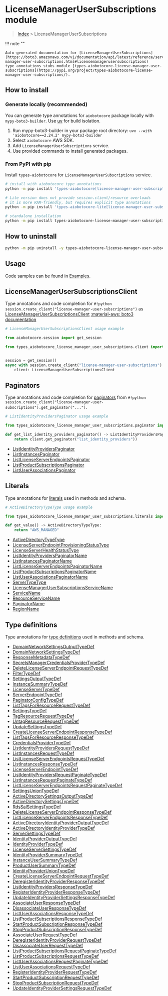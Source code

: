 # LicenseManagerUserSubscriptions module

> [Index](../README.md) > LicenseManagerUserSubscriptions


!!! note ""

    Auto-generated documentation for [LicenseManagerUserSubscriptions](https://boto3.amazonaws.com/v1/documentation/api/latest/reference/services/license-manager-user-subscriptions.html#licensemanagerusersubscriptions)
    type annotations stubs module [types-aiobotocore-license-manager-user-subscriptions](https://pypi.org/project/types-aiobotocore-license-manager-user-subscriptions/).

## How to install

### Generate locally (recommended)

You can generate type annotations for `aiobotocore` package locally with `mypy-boto3-builder`.
Use [uv](https://docs.astral.sh/uv/getting-started/installation/) for build isolation.

1. Run mypy-boto3-builder in your package root directory: `uvx --with 'aiobotocore==2.24.2' mypy-boto3-builder`
1. Select `aiobotocore` AWS SDK.
1. Add `LicenseManagerUserSubscriptions` service.
1. Use provided commands to install generated packages.



### From PyPI with pip

Install `types-aiobotocore` for `LicenseManagerUserSubscriptions` service.

```bash
# install with aiobotocore type annotations
python -m pip install 'types-aiobotocore[license-manager-user-subscriptions]'

# Lite version does not provide session.client/resource overloads
# it is more RAM-friendly, but requires explicit type annotations
python -m pip install 'types-aiobotocore-lite[license-manager-user-subscriptions]'

# standalone installation
python -m pip install types-aiobotocore-license-manager-user-subscriptions
```



## How to uninstall

```bash
python -m pip uninstall -y types-aiobotocore-license-manager-user-subscriptions
```

## Usage

Code samples can be found in [Examples](./usage.md).

## LicenseManagerUserSubscriptionsClient

Type annotations and code completion for  `#!python session.create_client("license-manager-user-subscriptions")` as [LicenseManagerUserSubscriptionsClient](./client.md)
[:material-aws: boto3 documentation](https://boto3.amazonaws.com/v1/documentation/api/latest/reference/services/license-manager-user-subscriptions.html#LicenseManagerUserSubscriptions.Client)

```python
# LicenseManagerUserSubscriptionsClient usage example

from aiobotocore.session import get_session

from types_aiobotocore_license_manager_user_subscriptions.client import LicenseManagerUserSubscriptionsClient


session = get_session()
async with session.create_client("license-manager-user-subscriptions") as client:
    client: LicenseManagerUserSubscriptionsClient
```


## Paginators

Type annotations and code completion for
[paginators](./paginators.md)
from `#!python session.create_client("license-manager-user-subscriptions").get_paginator("...")`.

```python
# ListIdentityProvidersPaginator usage example

from types_aiobotocore_license_manager_user_subscriptions.paginator import ListIdentityProvidersPaginator

def get_list_identity_providers_paginator() -> ListIdentityProvidersPaginator:
    return client.get_paginator("list_identity_providers"))
```

- [ListIdentityProvidersPaginator](./paginators.md#listidentityproviderspaginator)
- [ListInstancesPaginator](./paginators.md#listinstancespaginator)
- [ListLicenseServerEndpointsPaginator](./paginators.md#listlicenseserverendpointspaginator)
- [ListProductSubscriptionsPaginator](./paginators.md#listproductsubscriptionspaginator)
- [ListUserAssociationsPaginator](./paginators.md#listuserassociationspaginator)








## Literals

Type annotations for [literals](./literals.md) used in methods and schema.

```python
# ActiveDirectoryTypeType usage example

from types_aiobotocore_license_manager_user_subscriptions.literals import ActiveDirectoryTypeType

def get_value() -> ActiveDirectoryTypeType:
    return "AWS_MANAGED"
```

- [ActiveDirectoryTypeType](./literals.md#activedirectorytypetype)
- [LicenseServerEndpointProvisioningStatusType](./literals.md#licenseserverendpointprovisioningstatustype)
- [LicenseServerHealthStatusType](./literals.md#licenseserverhealthstatustype)
- [ListIdentityProvidersPaginatorName](./literals.md#listidentityproviderspaginatorname)
- [ListInstancesPaginatorName](./literals.md#listinstancespaginatorname)
- [ListLicenseServerEndpointsPaginatorName](./literals.md#listlicenseserverendpointspaginatorname)
- [ListProductSubscriptionsPaginatorName](./literals.md#listproductsubscriptionspaginatorname)
- [ListUserAssociationsPaginatorName](./literals.md#listuserassociationspaginatorname)
- [ServerTypeType](./literals.md#servertypetype)
- [LicenseManagerUserSubscriptionsServiceName](./literals.md#licensemanagerusersubscriptionsservicename)
- [ServiceName](./literals.md#servicename)
- [ResourceServiceName](./literals.md#resourceservicename)
- [PaginatorName](./literals.md#paginatorname)
- [RegionName](./literals.md#regionname)




## Type definitions

Type annotations for [type definitions](./type_defs.md) used in methods and schema.

- [DomainNetworkSettingsOutputTypeDef](./type_defs.md#domainnetworksettingsoutputtypedef)
- [DomainNetworkSettingsTypeDef](./type_defs.md#domainnetworksettingstypedef)
- [ResponseMetadataTypeDef](./type_defs.md#responsemetadatatypedef)
- [SecretsManagerCredentialsProviderTypeDef](./type_defs.md#secretsmanagercredentialsprovidertypedef)
- [DeleteLicenseServerEndpointRequestTypeDef](./type_defs.md#deletelicenseserverendpointrequesttypedef)
- [FilterTypeDef](./type_defs.md#filtertypedef)
- [SettingsOutputTypeDef](./type_defs.md#settingsoutputtypedef)
- [InstanceSummaryTypeDef](./type_defs.md#instancesummarytypedef)
- [LicenseServerTypeDef](./type_defs.md#licenseservertypedef)
- [ServerEndpointTypeDef](./type_defs.md#serverendpointtypedef)
- [PaginatorConfigTypeDef](./type_defs.md#paginatorconfigtypedef)
- [ListTagsForResourceRequestTypeDef](./type_defs.md#listtagsforresourcerequesttypedef)
- [SettingsTypeDef](./type_defs.md#settingstypedef)
- [TagResourceRequestTypeDef](./type_defs.md#tagresourcerequesttypedef)
- [UntagResourceRequestTypeDef](./type_defs.md#untagresourcerequesttypedef)
- [UpdateSettingsTypeDef](./type_defs.md#updatesettingstypedef)
- [CreateLicenseServerEndpointResponseTypeDef](./type_defs.md#createlicenseserverendpointresponsetypedef)
- [ListTagsForResourceResponseTypeDef](./type_defs.md#listtagsforresourceresponsetypedef)
- [CredentialsProviderTypeDef](./type_defs.md#credentialsprovidertypedef)
- [ListIdentityProvidersRequestTypeDef](./type_defs.md#listidentityprovidersrequesttypedef)
- [ListInstancesRequestTypeDef](./type_defs.md#listinstancesrequesttypedef)
- [ListLicenseServerEndpointsRequestTypeDef](./type_defs.md#listlicenseserverendpointsrequesttypedef)
- [ListInstancesResponseTypeDef](./type_defs.md#listinstancesresponsetypedef)
- [LicenseServerEndpointTypeDef](./type_defs.md#licenseserverendpointtypedef)
- [ListIdentityProvidersRequestPaginateTypeDef](./type_defs.md#listidentityprovidersrequestpaginatetypedef)
- [ListInstancesRequestPaginateTypeDef](./type_defs.md#listinstancesrequestpaginatetypedef)
- [ListLicenseServerEndpointsRequestPaginateTypeDef](./type_defs.md#listlicenseserverendpointsrequestpaginatetypedef)
- [SettingsUnionTypeDef](./type_defs.md#settingsuniontypedef)
- [ActiveDirectorySettingsOutputTypeDef](./type_defs.md#activedirectorysettingsoutputtypedef)
- [ActiveDirectorySettingsTypeDef](./type_defs.md#activedirectorysettingstypedef)
- [RdsSalSettingsTypeDef](./type_defs.md#rdssalsettingstypedef)
- [DeleteLicenseServerEndpointResponseTypeDef](./type_defs.md#deletelicenseserverendpointresponsetypedef)
- [ListLicenseServerEndpointsResponseTypeDef](./type_defs.md#listlicenseserverendpointsresponsetypedef)
- [ActiveDirectoryIdentityProviderOutputTypeDef](./type_defs.md#activedirectoryidentityprovideroutputtypedef)
- [ActiveDirectoryIdentityProviderTypeDef](./type_defs.md#activedirectoryidentityprovidertypedef)
- [ServerSettingsTypeDef](./type_defs.md#serversettingstypedef)
- [IdentityProviderOutputTypeDef](./type_defs.md#identityprovideroutputtypedef)
- [IdentityProviderTypeDef](./type_defs.md#identityprovidertypedef)
- [LicenseServerSettingsTypeDef](./type_defs.md#licenseserversettingstypedef)
- [IdentityProviderSummaryTypeDef](./type_defs.md#identityprovidersummarytypedef)
- [InstanceUserSummaryTypeDef](./type_defs.md#instanceusersummarytypedef)
- [ProductUserSummaryTypeDef](./type_defs.md#productusersummarytypedef)
- [IdentityProviderUnionTypeDef](./type_defs.md#identityprovideruniontypedef)
- [CreateLicenseServerEndpointRequestTypeDef](./type_defs.md#createlicenseserverendpointrequesttypedef)
- [DeregisterIdentityProviderResponseTypeDef](./type_defs.md#deregisteridentityproviderresponsetypedef)
- [ListIdentityProvidersResponseTypeDef](./type_defs.md#listidentityprovidersresponsetypedef)
- [RegisterIdentityProviderResponseTypeDef](./type_defs.md#registeridentityproviderresponsetypedef)
- [UpdateIdentityProviderSettingsResponseTypeDef](./type_defs.md#updateidentityprovidersettingsresponsetypedef)
- [AssociateUserResponseTypeDef](./type_defs.md#associateuserresponsetypedef)
- [DisassociateUserResponseTypeDef](./type_defs.md#disassociateuserresponsetypedef)
- [ListUserAssociationsResponseTypeDef](./type_defs.md#listuserassociationsresponsetypedef)
- [ListProductSubscriptionsResponseTypeDef](./type_defs.md#listproductsubscriptionsresponsetypedef)
- [StartProductSubscriptionResponseTypeDef](./type_defs.md#startproductsubscriptionresponsetypedef)
- [StopProductSubscriptionResponseTypeDef](./type_defs.md#stopproductsubscriptionresponsetypedef)
- [AssociateUserRequestTypeDef](./type_defs.md#associateuserrequesttypedef)
- [DeregisterIdentityProviderRequestTypeDef](./type_defs.md#deregisteridentityproviderrequesttypedef)
- [DisassociateUserRequestTypeDef](./type_defs.md#disassociateuserrequesttypedef)
- [ListProductSubscriptionsRequestPaginateTypeDef](./type_defs.md#listproductsubscriptionsrequestpaginatetypedef)
- [ListProductSubscriptionsRequestTypeDef](./type_defs.md#listproductsubscriptionsrequesttypedef)
- [ListUserAssociationsRequestPaginateTypeDef](./type_defs.md#listuserassociationsrequestpaginatetypedef)
- [ListUserAssociationsRequestTypeDef](./type_defs.md#listuserassociationsrequesttypedef)
- [RegisterIdentityProviderRequestTypeDef](./type_defs.md#registeridentityproviderrequesttypedef)
- [StartProductSubscriptionRequestTypeDef](./type_defs.md#startproductsubscriptionrequesttypedef)
- [StopProductSubscriptionRequestTypeDef](./type_defs.md#stopproductsubscriptionrequesttypedef)
- [UpdateIdentityProviderSettingsRequestTypeDef](./type_defs.md#updateidentityprovidersettingsrequesttypedef)

